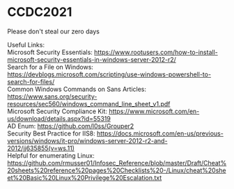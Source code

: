# CCDC2021
Please don't steal our zero days <br/>


Useful Links:<br/>
Microsoft Security Essentials: https://www.rootusers.com/how-to-install-microsoft-security-essentials-in-windows-server-2012-r2/ <br/>
Search for a File on Windows: https://devblogs.microsoft.com/scripting/use-windows-powershell-to-search-for-files/ <br/>
Common Windows Commands on Sans Articles: https://www.sans.org/security-resources/sec560/windows_command_line_sheet_v1.pdf <br/>
Microsoft Security Compliance Kit: https://www.microsoft.com/en-us/download/details.aspx?id=55319 <br/>
AD Enum: https://github.com/l0ss/Grouper2 <br/>
Security Best Practice for IIS8: https://docs.microsoft.com/en-us/previous-versions/windows/it-pro/windows-server-2012-r2-and-2012/jj635855(v=ws.11) <br/>
Helpful for enumerating Linux: https://github.com/rmusser01/Infosec_Reference/blob/master/Draft/Cheat%20sheets%20reference%20pages%20Checklists%20-/Linux/cheat%20sheet%20Basic%20Linux%20Privilege%20Escalation.txt <br/>
